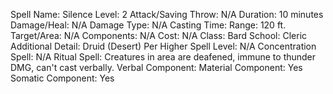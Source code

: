 
Spell Name: Silence
Level: 2
Attack/Saving Throw: N/A
Duration: 10 minutes
Damage/Heal: N/A
Damage Type: N/A
Casting Time: 
Range: 120 ft.
Target/Area: N/A
Components: N/A
Cost: N/A
Class: Bard
School:  Cleric
Additional Detail:  Druid (Desert)
Per Higher Spell Level: N/A
Concentration Spell: N/A
Ritual Spell: Creatures in area are deafened, immune to thunder DMG, can't cast verbally.
Verbal Component: 
Material Component: Yes
Somatic Component: Yes
